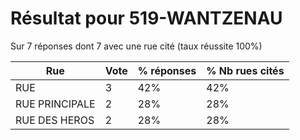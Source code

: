 # Résultat pour 519-WANTZENAU

Sur 7 réponses dont 7 avec une rue cité (taux réussite 100%)

| Rue | Vote | % réponses | % Nb rues cités|
|-----|------|------------|----------------|
| RUE | 3 | 42% | 42%|
| RUE PRINCIPALE | 2 | 28% | 28%|
| RUE DES HEROS | 2 | 28% | 28%|
